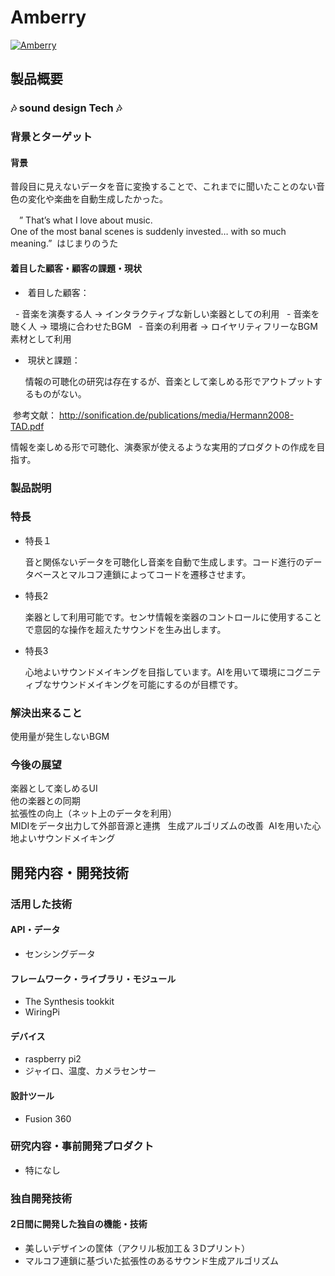 # Amberry

[![Amberry](https://github.com/jphacks/TK_1715/blob/master/image/demo.gif)](https://youtu.be/Du_0OMl3P_8)

## 製品概要
### :notes: sound design Tech :notes:

### 背景とターゲット
#### 背景

 普段目に見えないデータを音に変換することで、これまでに聞いたことのない音色の変化や楽曲を自動生成したかった。

　” That’s what I love about music.  
 One of the most banal scenes is suddenly invested… with so much meaning.”  はじまりのうた　


#### 着目した顧客・顧客の課題・現状　

*  着目した顧客：

   - 音楽を演奏する人 → インタラクティブな新しい楽器としての利用
   - 音楽を聴く人 → 環境に合わせたBGM
   - 音楽の利用者 → ロイヤリティフリーなBGM素材として利用

*  現状と課題：

  情報の可聴化の研究は存在するが、音楽として楽しめる形でアウトプットするものがない。

  参考文献：
 http://sonification.de/publications/media/Hermann2008-TAD.pdf

 情報を楽しめる形で可聴化、演奏家が使えるような実用的プロダクトの作成を目指す。
　
### 製品説明
### 特長
* 特長１

  音と関係ないデータを可聴化し音楽を自動で生成します。コード進行のデータベースとマルコフ連鎖によってコードを遷移させます。[](コードトーンを引数に取り、メロディやベースの音を追加することによって音楽が自動生成される。)

* 特長2

  楽器として利用可能です。センサ情報を楽器のコントロールに使用することで意図的な操作を超えたサウンドを生み出します。

* 特長3

  心地よいサウンドメイキングを目指しています。AIを用いて環境にコグニティブなサウンドメイキングを可能にするのが目標です。

### 解決出来ること
使用量が発生しないBGM

### 今後の展望
楽器として楽しめるUI  
他の楽器との同期  
拡張性の向上（ネット上のデータを利用）  
MIDIをデータ出力して外部音源と連携  
生成アルゴリズムの改善 
AIを用いた心地よいサウンドメイキング

## 開発内容・開発技術
### 活用した技術

#### API・データ
* センシングデータ

#### フレームワーク・ライブラリ・モジュール
* The Synthesis tookkit
* WiringPi

#### デバイス
* raspberry pi2
* ジャイロ、温度、カメラセンサー

#### 設計ツール
* Fusion 360

### 研究内容・事前開発プロダクト
* 特になし

### 独自開発技術
#### 2日間に開発した独自の機能・技術
* 美しいデザインの筐体（アクリル板加工＆３Dプリント）
* マルコフ連鎖に基づいた拡張性のあるサウンド生成アルゴリズム
